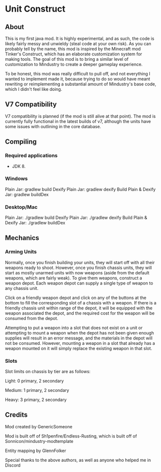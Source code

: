 # Unit Construct

## About
This is my first java mod. It is highly experimental, and as such, the code is likely fairly messy and unwieldy (steal code at your own risk). As you can probably tell by the name, this mod is inspired by the Minecraft mod Tinker's Construct, which has an elaborate customization system for making tools. The goal of this mod is to bring a similar level of customization to Mindustry to create a deeper gameplay experience.

To be honest, this mod was really difficult to pull off, and not everything I wanted to implement made it, because trying to do so would have meant rewriting or reimplementing a substantial amount of Mindustry's base code, which I didn't feel like doing.

## V7 Compatibility
V7 compatibility is planned (if the mod is still alive at that point). The mod is currently fully functional in the latest builds of v7, although the units have some issues with outlining in the core database.

## Compiling

### Required applications
- JDK 8.

### Windows

Plain Jar: gradlew build
Dexify Plain Jar: gradlew dexify
Build Plain & Dexify Jar: gradlew buildDex

### Desktop/Mac

Plain Jar: ./gradlew build
Dexify Plain Jar: ./gradlew dexify
Build Plain & Dexify Jar: ./gradlew buildDex

## Mechanics

### Arming Units
Normally, once you finish building your units, they will start off with all their weapons ready to shoot. However, once you finish chassis units, they will start as mostly unarmed units with now weapons (aside from the default weapons, which are fairly weak). To give them weapons, construct a weapon depot. Each weapon depot can supply a single type of weapon to any chassis unit.

Click on a friendly weapon depot and click on any of the buttons at the bottom to fill the corresponding slot of a chassis with a weapon. If there is a friendly chassis unit within range of the depot, it will be equipped with the weapon associated the depot, and the required cost for the weapon will be consumed from the depot.

Attempting to put a weapon into a slot that does not exist on a unit or attempting to mount a weapon when the depot has not been given enough supplies will result in an error message, and the materials in the depot will not be consumed. However, mounting a weapon in a slot that already has a weapon mounted on it will simply replace the existing weapon in that slot.

### Slots

Slot limits on chassis by tier are as follows:

Light: 0 primary, 2 secondary

Medium: 1 primary, 2 secondary

Heavy: 3 primary, 2 secondary

## Credits

Mod created by GenericSomeone

Mod is built off of Sh1penfire/Endless-Rusting, which is built off of Sonnicon/mindustry-modtemplate

Entity mapping by GlennFolker

Special thanks to the above authors, as well as anyone who helped me in Discord
